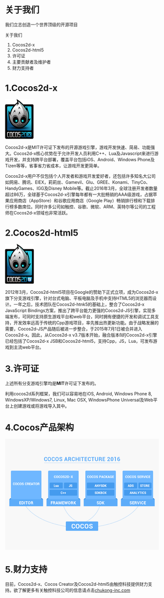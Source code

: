# 关于我们

我们立志创造一个世界顶级的开源项目

关于我们

1. Cocos2d-x
2. Cocos2d-html5
3. 许可证
4. 主要贡献者及维护者
5. 财力支持者

# 1.Cocos2d-x
 
![](./res/Cocos2d-x.png)

Cocos2d-x是MIT许可证下发布的开源游戏引擎，游戏开发快速、简易、功能强大。Cocos2d-x核心优势在于允许开发人员利用C++、Lua及Javascript来进行游戏开发，并支持跨平台部署，覆盖平台包括iOS、Android、Windows Phone及Tizen等等，省事省力省成本，让游戏开发更简单。

Cocos2d-x用户不仅包括个人开发者和游戏开发爱好者，还包括许多知名大公司如网易、腾讯、ElEX，莉莉丝、Gamevil、Glu、GREE、Konami、TinyCo、HandyGames、IGG及Disney Mobile等。截止2016年3月，全球注册开发者数量超过86万，全球基于Cocos2d-x引擎每年都有一大批畅销的AAA级游戏，占据苹果应用商店（AppStore）和谷歌应用商店（Google Play）畅销排行榜和下载排行榜多数席位。同时许多公司如触控、谷歌、微软、ARM、英特尔等公司的工程师在Cocos2d-x领域也非常活跃。

# 2.Cocos2d-html5

![](./res/Cocos2d-html5.png)

2012年3月，Cocos2d-html5项目在Google的赞助下正式立项，成为Cocos2d-x旗下分支游戏引擎，针对台式电脑、平板电脑及手机中支持HTML5的浏览器而设计。一年之后，技术团队在Cocos2d-htnk5的基础上，整合了Cocos2d-x JavaScript Bindings方案，推出了跨平台能力更强的Cocos2d-JS引擎，实现多端发布，可同时支持原生游戏平台和web平台，同时拥有便捷的开发和调试工具支持，开发效率远高于传统的Cpp游戏项目，率先推出热更新功能。由于战略发展的需要，Cocos2d-JS产品随后被进一步整合，于2015年7月1日被合并进入Cocos2d-x。因此，从Cocos2d-x v3.7版本开始，融合版本ß的Cocos2d-x引擎已经包括了Cocos2d-x JSB和Cocos2d-html5，支持Cpp，JS，Lua，可发布游戏到主流web平台。

# 3.许可证

上述所有分支游戏引擎均是**MIT**许可证下发布的。

利用cocos2d系列框架，我们可以容易地在iOS, Android, Windows Phone 8, WindowsXP/Windows7, Linux, Mac OSX, WindowsPhone Universal及Web平台上创建游戏或将游戏导入其中。

# 4.Cocos产品架构

![](./res/contructors.png)
 
# 5.财力支持

目前，Cocos2d-x、Cocos Creator及Cocos2d-html5由触控科技提供财力支持。欲了解更多有关触控科技公司的信息请点击[chukong-inc.com](http://www.chukong-inc.com)
